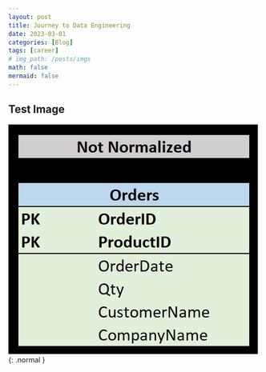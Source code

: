 ```yaml
---
layout: post
title: Journey to Data Engineering
date: 2023-03-01
categories: [Blog]
tags: [career]
# img_path: /posts/imgs
math: false
mermaid: false
---
```



## Test Image

![Not Normalized](_imgs/not-normalized.png){: .normal }